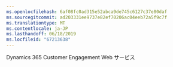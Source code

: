 ```yaml
---
ms.openlocfilehash: 6af08fc0ad315e52abca9de745c6127c37e80daf
ms.sourcegitcommit: ad203331ee9737e82ef70206ac04eeb72a5f9c7f
ms.translationtype: MT
ms.contentlocale: ja-JP
ms.lasthandoff: 06/18/2019
ms.locfileid: "67213638"
---
```

Dynamics 365 Customer Engagement Web サービス